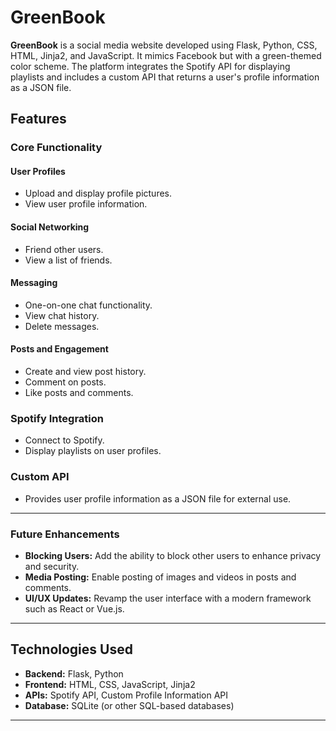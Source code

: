 # GreenBook

**GreenBook** is a social media website developed using Flask, Python, CSS, HTML, Jinja2, and JavaScript. It mimics Facebook but with a green-themed color scheme. The platform integrates the Spotify API for displaying playlists and includes a custom API that returns a user's profile information as a JSON file.

## Features

### Core Functionality

#### User Profiles
- Upload and display profile pictures.
- View user profile information.

#### Social Networking
- Friend other users.
- View a list of friends.

#### Messaging
- One-on-one chat functionality.
- View chat history.
- Delete messages.

#### Posts and Engagement
- Create and view post history.
- Comment on posts.
- Like posts and comments.

### Spotify Integration
- Connect to Spotify.
- Display playlists on user profiles.

### Custom API
- Provides user profile information as a JSON file for external use.

---

### Future Enhancements
- **Blocking Users:** Add the ability to block other users to enhance privacy and security.
- **Media Posting:** Enable posting of images and videos in posts and comments.
- **UI/UX Updates:** Revamp the user interface with a modern framework such as React or Vue.js.

---

## Technologies Used
- **Backend:** Flask, Python
- **Frontend:** HTML, CSS, JavaScript, Jinja2
- **APIs:** Spotify API, Custom Profile Information API
- **Database:** SQLite (or other SQL-based databases)

---
